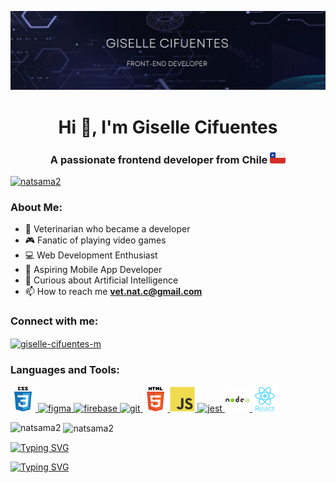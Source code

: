 <p align="center">
  <img src="./diseño1.png" alt="Blue Modern Jamboard Background">
</p>

<h1 align="center">Hi 👋, I'm Giselle Cifuentes</h1>
<h3 align="center">A passionate frontend developer from Chile <img src="./chile3.png" alt="cl"> </h3>


<p align="left"> <a href="https://github.com/ryo-ma/github-profile-trophy"><img src="https://github-profile-trophy.vercel.app/?username=natsama2" alt="natsama2" /></a> </p>

### About Me:
- 🐾 Veterinarian who became a developer
- 🎮 Fanatic of playing video games
- 💻 Web Development Enthusiast
- 📱 Aspiring Mobile App Developer
- 🧠 Curious about Artificial Intelligence
- 📫 How to reach me **vet.nat.c@gmail.com**

<h3 align="left">Connect with me:</h3>
<p align="left">
<a href="https://linkedin.com/in/giselle-cifuentes-m" target="blank"><img align="center" src="https://raw.githubusercontent.com/rahuldkjain/github-profile-readme-generator/master/src/images/icons/Social/linked-in-alt.svg" alt="giselle-cifuentes-m" height="30" width="40" /></a>
</p>

<h3 align="left">Languages and Tools:</h3>
<p align="left"> <a href="https://www.w3schools.com/css/" target="_blank" rel="noreferrer"> <img src="https://raw.githubusercontent.com/devicons/devicon/master/icons/css3/css3-original-wordmark.svg" alt="css3" width="40" height="40"/> </a> <a href="https://www.figma.com/" target="_blank" rel="noreferrer"> <img src="https://www.vectorlogo.zone/logos/figma/figma-icon.svg" alt="figma" width="40" height="40"/> </a> <a href="https://firebase.google.com/" target="_blank" rel="noreferrer"> <img src="https://www.vectorlogo.zone/logos/firebase/firebase-icon.svg" alt="firebase" width="40" height="40"/> </a> <a href="https://git-scm.com/" target="_blank" rel="noreferrer"> <img src="https://www.vectorlogo.zone/logos/git-scm/git-scm-icon.svg" alt="git" width="40" height="40"/> </a> <a href="https://www.w3.org/html/" target="_blank" rel="noreferrer"> <img src="https://raw.githubusercontent.com/devicons/devicon/master/icons/html5/html5-original-wordmark.svg" alt="html5" width="40" height="40"/> </a> <a href="https://developer.mozilla.org/en-US/docs/Web/JavaScript" target="_blank" rel="noreferrer"> <img src="https://raw.githubusercontent.com/devicons/devicon/master/icons/javascript/javascript-original.svg" alt="javascript" width="40" height="40"/> </a> <a href="https://jestjs.io" target="_blank" rel="noreferrer"> <img src="https://www.vectorlogo.zone/logos/jestjsio/jestjsio-icon.svg" alt="jest" width="40" height="40"/> </a> <a href="https://nodejs.org" target="_blank" rel="noreferrer"> <img src="https://raw.githubusercontent.com/devicons/devicon/master/icons/nodejs/nodejs-original-wordmark.svg" alt="nodejs" width="40" height="40"/> </a> <a href="https://reactjs.org/" target="_blank" rel="noreferrer"> <img src="https://raw.githubusercontent.com/devicons/devicon/master/icons/react/react-original-wordmark.svg" alt="react" width="40" height="40"/> </a> </p>

<p><img align="left" src="https://github-readme-stats.vercel.app/api/top-langs?username=natsama2&show_icons=true&locale=en&layout=compact" alt="natsama2" /></p>

<p>&nbsp;<img align="center" src="https://github-readme-stats.vercel.app/api?username=natsama2&show_icons=true&locale=en" alt="natsama2" /></p>

<!--
**NatSama2/NatSama2** is a ✨ _special_ ✨ repository because its `README.md` (this file) appears on your GitHub profile.

Here are some ideas to get you started:

- 🔭 I’m currently working on ...
- 🌱 I’m currently learning ...
- 👯 I’m looking to collaborate on ...
- 🤔 I’m looking for help with ...
- 💬 Ask me about ...
- 📫 How to reach me: ...
- 😄 Pronouns: ...
- ⚡ Fun fact: ...
-->
[![Typing SVG](https://readme-typing-svg.herokuapp.com?font=Fira+Code&duration=1000&pause=2000&center=true&vCenter=true&width=435&lines=Hi+%F0%9F%91%8B%2C+I'm+Giselle+Cifuentes)](https://git.io/typing-svg)

[![Typing SVG](https://readme-typing-svg.herokuapp.com?font=Roboto&weight=800&duration=1000&pause=2000&color=E3F7E3&center=true&vCenter=true&width=435&lines=Hi+%F0%9F%91%8B%2C+I'm+Giselle+Cifuentes)](https://git.io/typing-svg)
